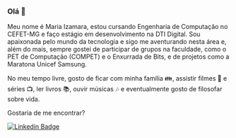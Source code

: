 ### Olá 🤗
Meu nome é Maria Izamara, estou cursando Engenharia de Computação no CEFET-MG e faço estágio em desenvolvimento na DTI Digital. Sou apaixonada pelo mundo da tecnologia e sigo me aventurando nesta área e, além do mais, sempre gostei de participar de grupos na faculdade, como o PET de Computação (COMPET) e o Enxurrada de Bits, e de projetos como a Maratona Unicef Samsung.

No meu tempo livre, gosto de ficar com minha família 👪, assistir filmes 🎥 e séries 📺, ler livros 📚, ouvir músicas 🎶 e eventualmente gosto de filosofar sobre vida.

Gostaria de me encontrar?

[![Linkedin Badge](https://img.shields.io/badge/-LinkedIn-blue?style=flat-square&logo=Linkedin&logoColor=white&link=https://www.linkedin.com/in/mariaizamara)](https://www.linkedin.com/in/mariaizamara/)
